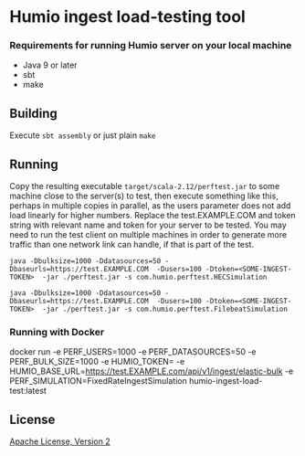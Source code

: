 # Humio ingest load-testing tool #

### Requirements for running Humio server on your local machine ###

* Java 9 or later
* sbt
* make

## Building

Execute `sbt assembly` or just plain `make`

## Running

Copy the resulting executable `target/scala-2.12/perftest.jar` to some
machine close to the server(s) to test, then execute something like
this, perhaps in multiple copies in parallel, as the users parameter
does not add load linearly for higher numbers. Replace the
test.EXAMPLE.COM and token string with relevant name and token for your
server to be tested. You may need to run the test client on multiple
machines in order to generate more traffic than one network link can
handle, if that is part of the test.

```
java -Dbulksize=1000 -Ddatasources=50 -Dbaseurls=https://test.EXAMPLE.COM  -Dusers=100 -Dtoken=<SOME-INGEST-TOKEN>  -jar ./perftest.jar -s com.humio.perftest.HECSimulation

java -Dbulksize=1000 -Ddatasources=50 -Dbaseurls=https://test.EXAMPLE.COM  -Dusers=100 -Dtoken=<SOME-INGEST-TOKEN>  -jar ./perftest.jar -s com.humio.perftest.FilebeatSimulation
```


### Running with Docker
docker run -e PERF_USERS=1000 -e PERF_DATASOURCES=50 -e PERF_BULK_SIZE=1000 -e HUMIO_TOKEN=<SOME-INGEST-TOKEN> -e HUMIO_BASE_URL=https://test.EXAMPLE.com/api/v1/ingest/elastic-bulk -e PERF_SIMULATION=FixedRateIngestSimulation humio-ingest-load-test:latest


## License
[Apache License, Version 2](http://www.apache.org/licenses/LICENSE-2.0.txt)
